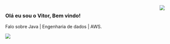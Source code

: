 <img align='right' src="https://github-readme-stats.vercel.app/api?username=vitorlima-dev&&show_icons=true&theme=radical">

### Olá eu sou o Vitor, Bem vindo!

<p>

Falo sobre Java | Engenharia de dados | AWS.

</p>

<img src="https://img.shields.io/static/v1?label=vitorlima-dev&message=VITOR&color=B3005E&style=for-the-badge&logo=GitHub">



